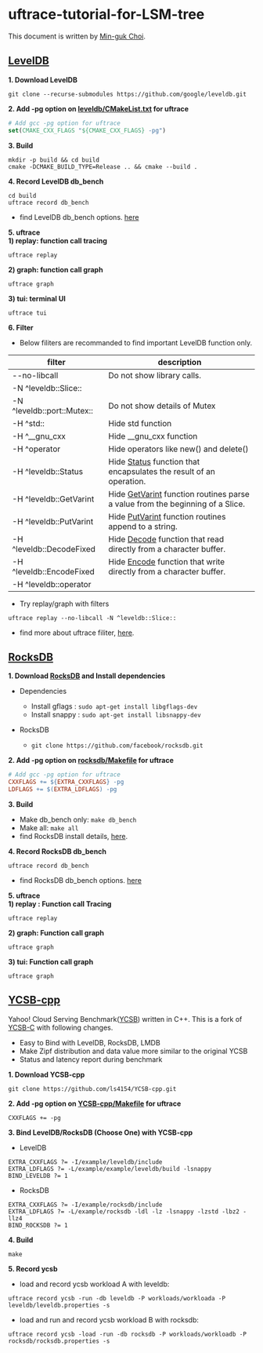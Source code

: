 # uftrace-tutorial-for-LSM-tree

This document is written by [Min-guk Choi](https://github.com/korea-choi).

## [LevelDB](https://github.com/google/leveldb)
**1. Download LevelDB**  
```
git clone --recurse-submodules https://github.com/google/leveldb.git
```

**2. Add -pg option on [leveldb/CMakeList.txt](https://github.com/google/leveldb/blob/main/CMakeLists.txt) for uftrace**  
``` cmake
# Add gcc -pg option for uftrace
set(CMAKE_CXX_FLAGS "${CMAKE_CXX_FLAGS} -pg")
```

**3. Build**
  ```
  mkdir -p build && cd build
  cmake -DCMAKE_BUILD_TYPE=Release .. && cmake --build .
  ```

**4. Record LevelDB db_bench**
  ```
  cd build
  uftrace record db_bench
  ```
  - find LevelDB db_bench options. [here](https://github.com/google/leveldb/blob/main/benchmarks/db_bench.cc)

**5. uftrace**  
**1) replay: function call tracing**  
  ```
  uftrace replay
  ```

**2) graph: function call graph**  
  ```
  uftrace graph
  ```

**3) tui: terminal UI**  
  ```
  uftrace tui
  ```
**6. Filter**  
  - Below filiters are recommanded to find important LevelDB function only.  

|filter|description|
|---|---|
|--no-libcall|Do not show library calls.|
|-N ^leveldb::Slice::||
|-N ^leveldb::port::Mutex::|Do not show details of Mutex|
|-H ^std::|Hide std function |
|-H ^__gnu_cxx|Hide __gnu_cxx function|
|-H ^operator|Hide operators like new() and delete()|
|-H ^leveldb::Status|Hide [Status](https://github.com/google/leveldb/blob/main/include/leveldb/status.h) function that encapsulates the result of an operation.|
|-H ^leveldb::GetVarint|Hide [GetVarint](https://github.com/google/leveldb/blob/main/util/coding.h) function routines parse a value from the beginning of a Slice.|
|-H ^leveldb::PutVarint|Hide [PutVarint](https://github.com/google/leveldb/blob/main/util/coding.h) function routines append to a string.|
|-H ^leveldb::DecodeFixed|Hide [Decode](https://github.com/google/leveldb/blob/main/util/coding.h) function that read directly from a character buffer.|
|-H ^leveldb::EncodeFixed|Hide [Encode](https://github.com/google/leveldb/blob/main/util/coding.h) function that write directly from a character buffer.|
|-H ^leveldb::operator||
  
  - Try replay/graph with filters
  ```
  uftrace replay --no-libcall -N ^leveldb::Slice::
  ```

  - find more about uftrace filiter, [here](https://github.com/namhyung/uftrace/wiki/Filters).  

## [RocksDB](https://github.com/facebook/rocksdb)
**1. Download [RocksDB](https://github.com/facebook/rocksdb/blob/main/INSTALL.md) and Install dependencies**
* Dependencies
  - Install gflags : `sudo apt-get install libgflags-dev`
  - Install snappy : `sudo apt-get install libsnappy-dev`

* RocksDB
  - `git clone https://github.com/facebook/rocksdb.git`

**2. Add -pg option on [rocksdb/Makefile](https://github.com/facebook/rocksdb/blob/main/CMakeLists.txt) for uftrace**
  ``` Makefile
  # Add gcc -pg option for uftrace
  CXXFLAGS += ${EXTRA_CXXFLAGS} -pg
  LDFLAGS += $(EXTRA_LDFLAGS) -pg
  ```

**3. Build**
  - Make db_bench only: `make db_bench`
  - Make all: `make all`
  - find RocksDB install details, [here](https://github.com/facebook/rocksdb/wiki/Benchmarking-tools).  
  
**4. Record RocksDB db_bench**
  ```
  uftrace record db_bench
  ```
  - find RocksDB db_bench options. [here](https://github.com/facebook/rocksdb/blob/main/INSTALL.md)  

**5. uftrace**  
**1) replay : Function call Tracing**  
```
uftrace replay
```

**2) graph: Function call graph**  
```
uftrace graph
```

**3) tui: Function call graph**  
```
uftrace graph
```
## [YCSB-cpp](https://github.com/ls4154/YCSB-cpp/)
Yahoo! Cloud Serving Benchmark([YCSB](https://github.com/brianfrankcooper/YCSB/wiki)) written in C++.
This is a fork of [YCSB-C](https://github.com/basicthinker/YCSB-C) with following changes.
 
 * Easy to Bind with LevelDB, RocksDB, LMDB
 * Make Zipf distribution and data value more similar to the original YCSB
 * Status and latency report during benchmark


**1. Download YCSB-cpp**
```
git clone https://github.com/ls4154/YCSB-cpp.git
```

**2. Add -pg option on [YCSB-cpp/Makefile](https://github.com/ls4154/YCSB-cpp/blob/master/Makefile) for uftrace**
```Make
CXXFLAGS += -pg
```

**3. Bind LevelDB/RocksDB (Choose One) with YCSB-cpp**
* LevelDB
```Make
EXTRA_CXXFLAGS ?= -I/example/leveldb/include
EXTRA_LDFLAGS ?= -L/example/example/leveldb/build -lsnappy
BIND_LEVELDB ?= 1
```
* RocksDB
```Make
EXTRA_CXXFLAGS ?= -I/example/rocksdb/include
EXTRA_LDFLAGS ?= -L/example/rocksdb -ldl -lz -lsnappy -lzstd -lbz2 -llz4
BIND_ROCKSDB ?= 1
```

**4. Build**
```
make
```

**5. Record ycsb**
- load and record ycsb workload A with leveldb:
```
uftrace record ycsb -run -db leveldb -P workloads/workloada -P leveldb/leveldb.properties -s
```
- load and run and record ycsb workload B with rocksdb:
```
uftrace record ycsb -load -run -db rocksdb -P workloads/workloadb -P rocksdb/rocksdb.properties -s
```



